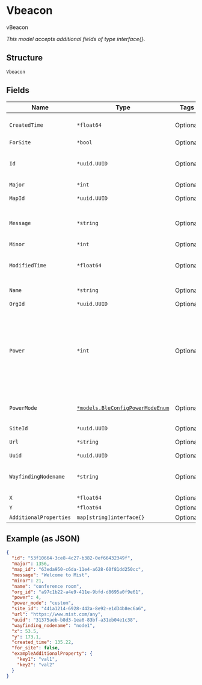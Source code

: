 
# Vbeacon

vBeacon

*This model accepts additional fields of type interface{}.*

## Structure

`Vbeacon`

## Fields

| Name | Type | Tags | Description |
|  --- | --- | --- | --- |
| `CreatedTime` | `*float64` | Optional | When the object has been created, in epoch |
| `ForSite` | `*bool` | Optional | - |
| `Id` | `*uuid.UUID` | Optional | Unique ID of the object instance in the Mist Organization |
| `Major` | `*int` | Optional | Bluetooth tag major |
| `MapId` | `*uuid.UUID` | Optional | Map where the device belongs to |
| `Message` | `*string` | Optional | Message that can be displayed when the sdkclient gets near the vbeacon |
| `Minor` | `*int` | Optional | Bluetooth tag minor |
| `ModifiedTime` | `*float64` | Optional | When the object has been modified for the last time, in epoch |
| `Name` | `*string` | Optional | Name / label of the device |
| `OrgId` | `*uuid.UUID` | Optional | - |
| `Power` | `*int` | Optional | Required if `power_mode`==`custom`, -30 - 100, in dBm. For default power_mode, power = 4 dBm.<br><br>**Default**: `4`<br><br>**Constraints**: `>= -30`, `<= 100` |
| `PowerMode` | [`*models.BleConfigPowerModeEnum`](../../doc/models/ble-config-power-mode-enum.md) | Optional | enum: `custom`, `default`<br><br>**Default**: `"default"` |
| `SiteId` | `*uuid.UUID` | Optional | - |
| `Url` | `*string` | Optional | URL to show, optional |
| `Uuid` | `*uuid.UUID` | Optional | Bluetooth tag UUID |
| `WayfindingNodename` | `*string` | Optional | Name to be used in wayfinding_path or wayfinding_grid blob |
| `X` | `*float64` | Optional | X in pixel |
| `Y` | `*float64` | Optional | Y in pixel |
| `AdditionalProperties` | `map[string]interface{}` | Optional | - |

## Example (as JSON)

```json
{
  "id": "53f10664-3ce8-4c27-b382-0ef66432349f",
  "major": 1356,
  "map_id": "63eda950-c6da-11e4-a628-60f81dd250cc",
  "message": "Welcome to Mist",
  "minor": 21,
  "name": "conference room",
  "org_id": "a97c1b22-a4e9-411e-9bfd-d8695a0f9e61",
  "power": 4,
  "power_mode": "custom",
  "site_id": "441a1214-6928-442a-8e92-e1d34b8ec6a6",
  "url": "https://www.mist.com/any",
  "uuid": "31375aeb-b8d3-1ea6-83bf-a31eb04e1c38",
  "wayfinding_nodename": "node1",
  "x": 53.5,
  "y": 173.1,
  "created_time": 135.22,
  "for_site": false,
  "exampleAdditionalProperty": {
    "key1": "val1",
    "key2": "val2"
  }
}
```

